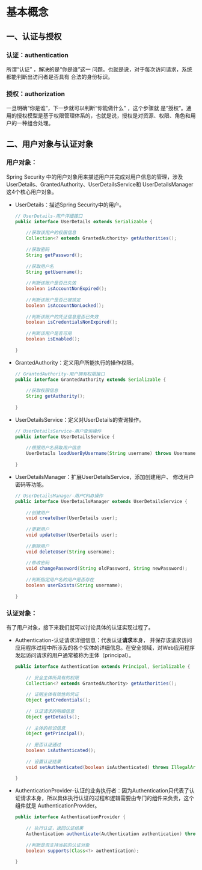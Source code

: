 # 基本概念

## 一、认证与授权

### 认证：authentication

所谓“认证” ，解决的是“你是谁”这⼀ 问题。也就是说，对于每次访问请求，系统都能判断出访问者是否具有 合法的身份标识。

### 授权：authorization

⼀旦明确“你是谁”，下⼀步就可以判断“你能做什么” ，这个步骤就 是“授权”。通⽤的授权模型是基于权限管理体系的，也就是说，授权是对资源、权限、⻆⾊和⽤户的⼀种组合处理。

## 二、用户对象与认证对象

### 用户对象：

Spring Security 中的⽤户对象⽤来描述⽤户并完成对⽤户信息的管理，涉及 UserDetails、GrantedAuthority、UserDetailsService和 UserDetailsManager这4个核⼼⽤户对象。

* UserDetails：描述Spring Security中的⽤户。 

  ```java
  // UserDetails-⽤户详细接⼝
  public interface UserDetails extends Serializable {
      
      //获取该⽤户的权限信息
      Collection<? extends GrantedAuthority> getAuthorities();
      
      //获取密码
      String getPassword();
      
      //获取⽤户名
      String getUsername();
      
      //判断该账户是否已失效
      boolean isAccountNonExpired();
      
      //判断该账户是否已被锁定
      boolean isAccountNonLocked();
      
      //判断该账户的凭证信息是否已失效
      boolean isCredentialsNonExpired();
      
      //判断该⽤户是否可⽤
      boolean isEnabled();
      
  }
  ```

* GrantedAuthority：定义⽤户所能执⾏的操作权限。

  ```java
  // GrantedAuthority-⽤户拥有权限接⼝
  public interface GrantedAuthority extends Serializable {
      
      //获取权限信息
      String getAuthority();
      
  }
  ```

* UserDetailsService：定义对UserDetails的查询操作。

  ```java
  // UserDetailsService-⽤户查询操作
  public interface UserDetailsService {
      
      //根据⽤户名获取⽤户信息
      UserDetails loadUserByUsername(String username) throws UsernameNotFoundException;
      
  }
  ```

* UserDetailsManager：扩展UserDetailsService，添加创建⽤户、 修改⽤户密码等功能。

  ```java
  // UserDetailsManager-⽤户CRUD操作
  public interface UserDetailsManager extends UserDetailsService {
      
      //创建⽤户
      void createUser(UserDetails user);
      
      //更新⽤户
      void updateUser(UserDetails user);
      
      //删除⽤户
      void deleteUser(String username);
      
      //修改密码
      void changePassword(String oldPassword, String newPassword);
      
      //判断指定⽤户名的⽤户是否存在
      boolean userExists(String username);
      
  }
  ```

### 认证对象：

有了⽤户对象，接下来我们就可以讨论具体的认证实现过程了。

* Authentication-认证请求详细信息：代表认证**请求**本身， 并保存该请求访问应⽤程序过程中所涉及的各个实体的详细信息。在安全领域，对Web应⽤程序发起访问请求的⽤户通常被称为主体（principal）。

  ```java
  public interface Authentication extends Principal, Serializable {
      
      // 安全主体所具有的权限
      Collection<? extends GrantedAuthority> getAuthorities();
      
      // 证明主体有效性的凭证
      Object getCredentials();
      
      // 认证请求的明细信息
      Object getDetails();
      
      // 主体的标识信息
      Object getPrincipal();
      
      // 是否认证通过
      boolean isAuthenticated();
      
      // 设置认证结果
      void setAuthenticated(boolean isAuthenticated) throws IllegalArgumentException;
      
  }
  ```

* AuthenticationProvider-认证的业务执⾏者：因为Authentication只代表了认证请求本身，所以具体执⾏认证的过程和逻辑需要由专⻔的组件来负责，这个组件就是 AuthenticationProvider。

  ```java
  public interface AuthenticationProvider {
      
      // 执⾏认证，返回认证结果
      Authentication authenticate(Authentication authentication) throws AuthenticationException;
      
      //判断是否⽀持当前的认证对象
      boolean supports(Class<?> authentication);
      
  }
  ```

  
